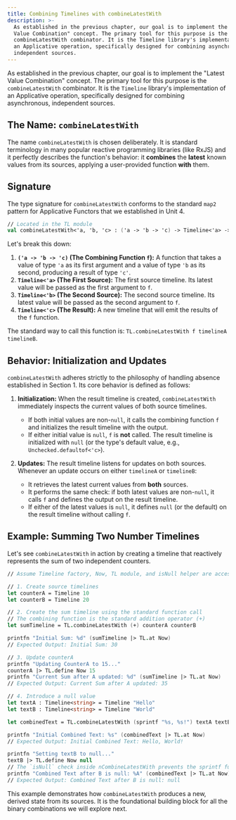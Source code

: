```yaml
---
title: Combining Timelines with combineLatestWith
description: >-
  As established in the previous chapter, our goal is to implement the "Latest
  Value Combination" concept. The primary tool for this purpose is the
  combineLatestWith combinator. It is the Timeline library's implementation of
  an Applicative operation, specifically designed for combining asynchronous,
  independent sources.
---
```

As established in the previous chapter, our goal is to implement the "Latest Value Combination" concept. The primary tool for this purpose is the `combineLatestWith` combinator. It is the `Timeline` library's implementation of an Applicative operation, specifically designed for combining asynchronous, independent sources.

## The Name: `combineLatestWith`

The name `combineLatestWith` is chosen deliberately. It is standard terminology in many popular reactive programming libraries (like RxJS) and it perfectly describes the function's behavior: it **combines** the **latest** known values from its sources, applying a user-provided function **with** them.

## Signature

The type signature for `combineLatestWith` conforms to the standard `map2` pattern for Applicative Functors that we established in Unit 4.

```fsharp
// Located in the TL module
val combineLatestWith<'a, 'b, 'c> : ('a -> 'b -> 'c) -> Timeline<'a> -> Timeline<'b> -> Timeline<'c>
```

Let's break this down:

1.  **`('a -> 'b -> 'c)` (The Combining Function `f`):** A function that takes a value of type `'a` as its first argument and a value of type `'b` as its second, producing a result of type `'c'`.
2.  **`Timeline<'a>` (The First Source):** The first source timeline. Its latest value will be passed as the first argument to `f`.
3.  **`Timeline<'b>` (The Second Source):** The second source timeline. Its latest value will be passed as the second argument to `f`.
4.  **`Timeline<'c>` (The Result):** A new timeline that will emit the results of the `f` function.

The standard way to call this function is: `TL.combineLatestWith f timelineA timelineB`.

## Behavior: Initialization and Updates

`combineLatestWith` adheres strictly to the philosophy of handling absence established in Section 1. Its core behavior is defined as follows:

1.  **Initialization:** When the result timeline is created, `combineLatestWith` immediately inspects the current values of both source timelines.
    * If both initial values are non-`null`, it calls the combining function `f` and initializes the result timeline with the output.
    * If either initial value is `null`, `f` is **not** called. The result timeline is initialized with `null` (or the type's default value, e.g., `Unchecked.defaultof<'c>`).

2.  **Updates:** The result timeline listens for updates on both sources. Whenever an update occurs on either `timelineA` or `timelineB`:
    * It retrieves the latest current values from **both** sources.
    * It performs the same check: if both latest values are non-`null`, it calls `f` and defines the output on the result timeline.
    * If either of the latest values is `null`, it defines `null` (or the default) on the result timeline without calling `f`.

## Example: Summing Two Number Timelines

Let's see `combineLatestWith` in action by creating a timeline that reactively represents the sum of two independent counters.

```fsharp
// Assume Timeline factory, Now, TL module, and isNull helper are accessible

// 1. Create source timelines
let counterA = Timeline 10
let counterB = Timeline 20

// 2. Create the sum timeline using the standard function call
// The combining function is the standard addition operator (+)
let sumTimeline = TL.combineLatestWith (+) counterA counterB

printfn "Initial Sum: %d" (sumTimeline |> TL.at Now)
// Expected Output: Initial Sum: 30

// 3. Update counterA
printfn "Updating CounterA to 15..."
counterA |> TL.define Now 15
printfn "Current Sum after A updated: %d" (sumTimeline |> TL.at Now)
// Expected Output: Current Sum after A updated: 35

// 4. Introduce a null value
let textA : Timeline<string> = Timeline "Hello"
let textB : Timeline<string> = Timeline "World"

let combinedText = TL.combineLatestWith (sprintf "%s, %s!") textA textB

printfn "Initial Combined Text: %s" (combinedText |> TL.at Now)
// Expected Output: Initial Combined Text: Hello, World!

printfn "Setting textB to null..."
textB |> TL.define Now null
// The `isNull` check inside nCombineLatestWith prevents the sprintf function from being called
printfn "Combined Text after B is null: %A" (combinedText |> TL.at Now)
// Expected Output: Combined Text after B is null: null
```

This example demonstrates how `combineLatestWith` produces a new, derived state from its sources. It is the foundational building block for all the binary combinations we will explore next.
